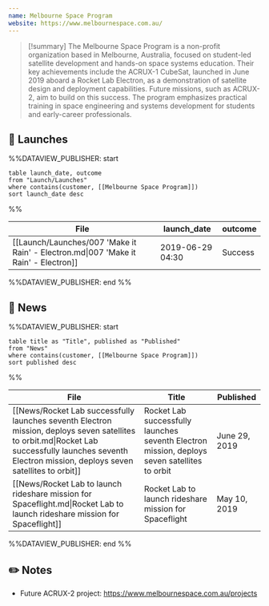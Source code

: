 ```yaml
---
name: Melbourne Space Program
website: https://www.melbournespace.com.au/
---
```


>[!summary]
The Melbourne Space Program is a non-profit organization based in Melbourne, Australia, focused on student-led satellite development and hands-on space systems education. Their key achievements include the ACRUX-1 CubeSat, launched in June 2019 aboard a Rocket Lab Electron, as a demonstration of satellite design and deployment capabilities. Future missions, such as ACRUX-2, aim to build on this success. The program emphasizes practical training in space engineering and systems development for students and early-career professionals.

## 🚀 Launches
%%DATAVIEW_PUBLISHER: start
```
table launch_date, outcome
from "Launch/Launches"
where contains(customer, [[Melbourne Space Program]])
sort launch_date desc
```
%%

| File                                                                                | launch_date      | outcome |
| ----------------------------------------------------------------------------------- | ---------------- | ------- |
| [[Launch/Launches/007 'Make it Rain' - Electron.md\|007 'Make it Rain' - Electron]] | 2019-06-29 04:30 | Success |

%%DATAVIEW_PUBLISHER: end %%

## 📰 News
%%DATAVIEW_PUBLISHER: start
```
table title as "Title", published as "Published"
from "News"
where contains(customer, [[Melbourne Space Program]])
sort published desc
```
%%

| File                                                                                                                                                                                                   | Title                                                                                         | Published     |
| ------------------------------------------------------------------------------------------------------------------------------------------------------------------------------------------------------ | --------------------------------------------------------------------------------------------- | ------------- |
| [[News/Rocket Lab successfully launches seventh Electron mission, deploys seven satellites to orbit.md\|Rocket Lab successfully launches seventh Electron mission, deploys seven satellites to orbit]] | Rocket Lab successfully launches seventh Electron mission, deploys seven satellites to orbit  | June 29, 2019 |
| [[News/Rocket Lab to launch rideshare mission for Spaceflight.md\|Rocket Lab to launch rideshare mission for Spaceflight]]                                                                             | Rocket Lab to launch rideshare mission for Spaceflight                                        | May 10, 2019  |

%%DATAVIEW_PUBLISHER: end %%
## ✏️ Notes

- Future ACRUX-2 project: https://www.melbournespace.com.au/projects